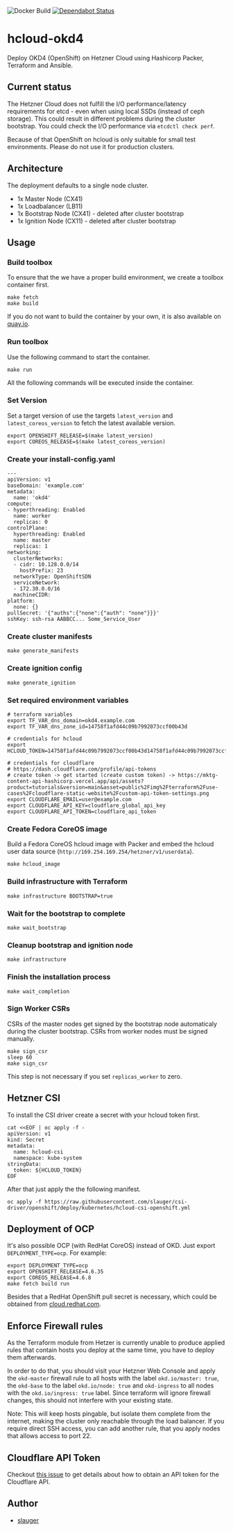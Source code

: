 ![Docker Build](https://github.com/slauger/hcloud-okd4/workflows/Docker%20Build/badge.svg) [![Dependabot Status](https://api.dependabot.com/badges/status?host=github&repo=slauger/hcloud-okd4)](https://dependabot.com)


# hcloud-okd4

Deploy OKD4 (OpenShift) on Hetzner Cloud using Hashicorp Packer, Terraform and Ansible.

## Current status

The Hetzner Cloud does not fulfill the I/O performance/latency requirements for etcd - even when using local SSDs (instead of ceph storage). This could result in different problems during the cluster bootstrap. You could check the I/O performance via `etcdctl check perf`.

Because of that OpenShift on hcloud is only suitable for small test environments. Please do not use it for production clusters.

## Architecture

The deployment defaults to a single node cluster.

- 1x Master Node (CX41)
- 1x Loadbalancer (LB11)
- 1x Bootstrap Node (CX41) - deleted after cluster bootstrap
- 1x Ignition Node (CX11) - deleted after cluster bootstrap

## Usage

### Build toolbox

To ensure that the we have a proper build environment, we create a toolbox container first.

```
make fetch
make build
```

If you do not want to build the container by your own, it is also available on [quay.io](https://quay.io/repository/slauger/hcloud-okd4).

### Run toolbox

Use the following command to start the container.

```
make run
```

All the following commands will be executed inside the container. 

### Set Version

Set a target version of use the targets `latest_version` and `latest_coreos_version` to fetch the latest available version.

```
export OPENSHIFT_RELEASE=$(make latest_version)
export COREOS_RELEASE=$(make latest_coreos_version)
```

### Create your install-config.yaml

```
---
apiVersion: v1
baseDomain: 'example.com'
metadata:
  name: 'okd4'
compute:
- hyperthreading: Enabled
  name: worker
  replicas: 0
controlPlane:
  hyperthreading: Enabled
  name: master
  replicas: 1
networking:
  clusterNetworks:
  - cidr: 10.128.0.0/14
    hostPrefix: 23
  networkType: OpenShiftSDN
  serviceNetwork:
  - 172.30.0.0/16
  machineCIDR:
platform:
  none: {}
pullSecret: '{"auths":{"none":{"auth": "none"}}}'
sshKey: ssh-rsa AABBCC... Some_Service_User
```

### Create cluster manifests

```
make generate_manifests
```

### Create ignition config

```
make generate_ignition
```

### Set required environment variables

```
# terraform variables
export TF_VAR_dns_domain=okd4.example.com
export TF_VAR_dns_zone_id=14758f1afd44c09b7992073ccf00b43d

# credentials for hcloud
export HCLOUD_TOKEN=14758f1afd44c09b7992073ccf00b43d14758f1afd44c09b7992073ccf00b43d

# credentials for cloudflare
# https://dash.cloudflare.com/profile/api-tokens
# create token -> get started (create custom token) -> https://mktg-content-api-hashicorp.vercel.app/api/assets?product=tutorials&version=main&asset=public%2Fimg%2Fterraform%2Fuse-cases%2Fcloudflare-static-website%2Fcustom-api-token-settings.png
export CLOUDFLARE_EMAIL=user@example.com
export CLOUDFLARE_API_KEY=cloudflare_global_api_key
export CLOUDFLARE_API_TOKEN=cloudflare_api_token
```

### Create Fedora CoreOS image

Build a Fedora CoreOS hcloud image with Packer and embed the hcloud user data source (`http://169.254.169.254/hetzner/v1/userdata`).

```
make hcloud_image
```

### Build infrastructure with Terraform

```
make infrastructure BOOTSTRAP=true
```

### Wait for the bootstrap to complete

```
make wait_bootstrap
```

### Cleanup bootstrap and ignition node

```
make infrastructure
```

### Finish the installation process

```
make wait_completion
```

### Sign Worker CSRs

CSRs of the master nodes get signed by the bootstrap node automaticaly during the cluster bootstrap. CSRs from worker nodes must be signed manually.

```
make sign_csr
sleep 60
make sign_csr
```

This step is not necessary if you set `replicas_worker` to zero.

## Hetzner CSI

To install the CSI driver create a secret with your hcloud token first.

```
cat <<EOF | oc apply -f -
apiVersion: v1
kind: Secret
metadata:
  name: hcloud-csi
  namespace: kube-system
stringData:
  token: ${HCLOUD_TOKEN}
EOF
```

After that just apply the the following manifest.

```
oc apply -f https://raw.githubusercontent.com/slauger/csi-driver/openshift/deploy/kubernetes/hcloud-csi-openshift.yml
```

## Deployment of OCP

It's also possible OCP (with RedHat CoreOS) instead of OKD. Just export `DEPLOYMENT_TYPE=ocp`. For example:

```
export DEPLOYMENT_TYPE=ocp
export OPENSHIFT_RELEASE=4.6.35
export COREOS_RELEASE=4.6.8
make fetch build run
```

Besides that a RedHat OpenShift pull secret is necessary, which could be obtained from [cloud.redhat.com](https://cloud.redhat.com/).

## Enforce Firewall rules

As the Terraform module from Hetzer is currently unable to produce applied rules that contain hosts you deploy at the same time, you have to deploy them afterwards.

In order to do that, you should visit your Hetzner Web Console and apply the `okd-master` firewall rule to all hosts with the label `okd.io/master: true`, the `okd-base` to the label `okd.io/node: true` and `okd-ingress` to all nodes with the `okd.io/ingress: true` label. Since terraform will ignore firewall changes, this should not interfere with your existing state.

Note: This will keep hosts pingable, but isolate them complete from the internet, making the cluster only reachable through the load balancer. If you require direct SSH access, you can add another rule, that you apply nodes that allows access to port 22.

## Cloudflare API Token

Checkout [this issue](https://github.com/slauger/hcloud-okd4/issues/176) to get details about how to obtain an API token for the Cloudflare API.

## Author

- [slauger](https://github.com/slauger)
